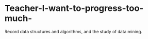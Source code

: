# Teacher-I-want-to-progress-too-much-
Record data structures and algorithms, and the study of data mining.
